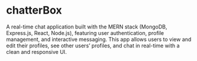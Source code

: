 # chatterBox
A real-time chat application built with the MERN stack (MongoDB, Express.js, React, Node.js), featuring user authentication, profile management, and interactive messaging. This app allows users to view and edit their profiles, see other users’ profiles, and chat in real-time with a clean and responsive UI.
